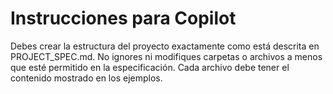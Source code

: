 # Instrucciones para Copilot
Debes crear la estructura del proyecto exactamente como está descrita en PROJECT_SPEC.md. No ignores ni modifiques carpetas o archivos a menos que esté permitido en la especificación. Cada archivo debe tener el contenido mostrado en los ejemplos.
